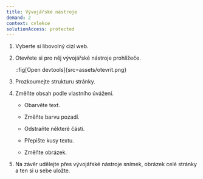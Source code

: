 ```yaml
---
title: Vývojářské nástroje
demand: 2
context: cvlekce
solutionAccess: protected
---
```


1. Vyberte si libovolný cizí web.

1. Otevřete si pro něj vývojářské nástroje prohlížeče.

   ::fig[Open devtools]{src=assets/otevrit.png}

1. Prozkoumejte strukturu stránky.

1. Změňte obsah podle vlastního úvážení.

   - Obarvěte text.

   - Změňte barvu pozadí.

   - Odstraňte některé části.

   - Přepište kusy textu.

   - Změňte obrázek.

1. Na závěr udělejte přes vývojářské nástroje snímek, obrázek celé stránky a ten si u sebe uložte.
